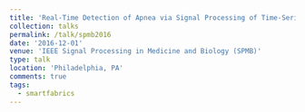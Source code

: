 ```yaml
---
title: 'Real-Time Detection of Apnea via Signal Processing of Time-Series Properties of RFID-Based Smart Garments'
collection: talks
permalink: /talk/spmb2016
date: '2016-12-01'
venue: 'IEEE Signal Processing in Medicine and Biology (SPMB)'
type: talk
location: 'Philadelphia, PA'
comments: true
tags:
  - smartfabrics
---
```

